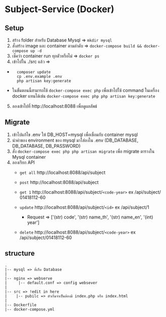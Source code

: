 # Subject-Service (Docker)

## Setup

1. สร้าง folder สำหรับ Database Mysql => `mkdir mysql`
2. สั่งสร้าง image และ container ตามลำดับ => ``docker-compose build && docker-compose up -d``
3. เช็คว่า container run ทุกตัวหรือไม่ => ``docker ps``
4. เข้าไปใน ./src แล้ว =>
* ```
    composer update
    cp .env.example .env
    php artisan key:generate
    ```
* ในขั้นตอนนี้สามารถใช้ ``docker-compose exec php`` เพื่อเข้าไปใช้ command ในเครื่อง docker แทนได้เช่น ``docker-compose exec php php artisan key:generate``

5. ลองเข้าไปที่ http://localhost:8088 เพื่อดูผลลัพธ์

## Migrate 

1. เข้าไปแก้ไข .env ให้ DB_HOST=mysql เพื่อเชื่อมกับ container mysql
2. นำค่าของ environment ของ mysql มาใส่ลงใน .env (DB_DATABASE, DB_DATABASE, DB_PASSWORD)
3. สั่ง ``docker-compose exec php php artisan migrate`` เพื่อ migrate ตารางใน Mysql container
4. ลองเรียก API 
    * `get all` http://localhost:8088/api/subject
    
    * `post` http://localhost:8088/api/subject
   
    * `get 1` http://localhost:8088/api/subject/```<code-year>``` ex /api/subject/
    01418112-60
    
    * `update` http://localhost:8088/api/subject/```<id>``` ex /api/subject/1
    
        * Request => ['(str) code', '(str) name_th', '(str) name_en', '(int) year']
    
    * `delete` http://localhost:8088/api/subject/```<code-year>``` ex /api/subject/01418112-60 


## structure
```
.
|-- mysql => ที่เก็บ Database
|
|-- nginx => webserve
|     |-- default.conf => config websever
|
|-- src => !edit in here
|    |-- pubilc => ตัวเริ่มจำเป็นต้องมี index.php หรือ index.html
|
|-- Dockerfile
|-- docker-compose.yml
```